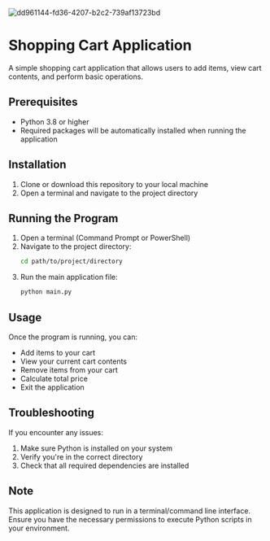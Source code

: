 


![dd961144-fd36-4207-b2c2-739af13723bd](https://github.com/user-attachments/assets/9c993119-ef92-45b0-aac9-d0690b45e050)
# Shopping Cart Application

A simple shopping cart application that allows users to add items, view cart contents, and perform basic operations.

## Prerequisites

- Python 3.8 or higher
- Required packages will be automatically installed when running the application

## Installation

1. Clone or download this repository to your local machine
2. Open a terminal and navigate to the project directory

## Running the Program

1. Open a terminal (Command Prompt or PowerShell)
2. Navigate to the project directory:
   ```bash
   cd path/to/project/directory
   ```
3. Run the main application file:
   ```bash
   python main.py
   ```


## Usage

Once the program is running, you can:
- Add items to your cart
- View your current cart contents
- Remove items from your cart
- Calculate total price
- Exit the application

## Troubleshooting

If you encounter any issues:
1. Make sure Python is installed on your system
2. Verify you're in the correct directory
3. Check that all required dependencies are installed

## Note

This application is designed to run in a terminal/command line interface. Ensure you have the necessary permissions to execute Python scripts in your environment.

